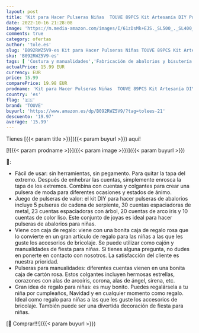 ```yaml
---
layout: post
title: 'Kit para Hacer Pulseras Niñas  TOUVE 89PCS Kit Artesanía DIY Pulsera de Plata Cadena de Serpiente Plateada Creación Regalos Manualidades  Regalo para Año Nuevo  Cumpleaños  Navidad  a Niñas 6-16 Años'
date: 2022-10-16 21:28:08
image: 'https://m.media-amazon.com/images/I/61zDsMk+EJS._SL500_._SL400_.jpg'
comments: true
category: ofertas
author: 'tole.es'
slug: 'B092RWZ5V9-es Kit para Hacer Pulseras Niñas TOUVE 89PCS Kit Artesanía...'
sku: 'B092RWZ5V9-es'
tags: [ 'Costura y manualidades','Fabricación de abalorios y bisutería','Hogar y cocina','Kits para hacer bisutería','navidad','touve','🇪🇸', ]
actualPrice: 15.99 EUR
currency: EUR
price: 15.99
comparePrice: 19.98 EUR
prodname: 'Kit para Hacer Pulseras Niñas  TOUVE 89PCS Kit Artesanía DIY Pulsera de Plata Cadena de Serpiente Plateada Creación Regalos Manualidades  Regalo para Año Nuevo  Cumpleaños  Navidad  a Niñas 6-16 Años'
country: 'es'
flag: '🇪🇸'
brand: 'TOUVE'
buyurl: 'https://www.amazon.es/dp/B092RWZ5V9/?tag=tolees-21'
descuento: '19.97'
average: '15.99'
---
```


Tienes [{{< param title >}}]({{< param buyurl >}}) aqui!

[![{{< param prodname >}}]({{< param image >}})]({{< param buyurl >}})

🔎:

- Fácil de usar: sin herramientas, sin pegamento. Para quitar la tapa del extremo. Después de enhebrar las cuentas, simplemente enrosca la tapa de los extremos. Combina con cuentas y colgantes para crear una pulsera de moda para diferentes ocasiones y estados de ánimo.
- Juego de pulseras de valor: el kit DIY para hacer pulseras de abalorios incluye 5 pulseras de cadena de serpiente, 30 cuentas espaciadoras de metal, 23 cuentas espaciadoras con árbol, 20 cuentas de arco iris y 10 cuentas de color liso. Este conjunto de joyas es ideal para hacer pulseras de abalorios para niñas.
- Viene con caja de regalo: viene con una bonita caja de regalo rosa que lo convierte en un gran artículo de regalo para las niñas a las que les guste los accesorios de bricolaje. Se puede utilizar como cajón y manualidades de fiesta para niñas. Si tienes alguna pregunta, no dudes en ponerte en contacto con nosotros. La satisfacción del cliente es nuestra prioridad.
- Pulseras para manualidades: diferentes cuentas vienen en una bonita caja de cartón rosa. Estos colgantes incluyen hermosas estrellas, corazones con alas de arcoíris, corona, alas de ángel, sirena, etc.
- Gran idea de regalo para niñas: es muy bonito. Puedes regalársela a tu niña por cumpleaños, Navidad y en cualquier momento como regalo. Ideal como regalo para niñas a las que les guste los accesorios de bricolaje. También puede ser una divertida decoración de fiesta para niñas.

[🛒 Comprar!!!]({{< param buyurl >}})
